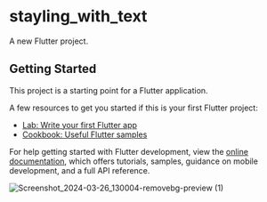 # stayling_with_text

A new Flutter project.

## Getting Started

This project is a starting point for a Flutter application.

A few resources to get you started if this is your first Flutter project:

- [Lab: Write your first Flutter app](https://docs.flutter.dev/get-started/codelab)
- [Cookbook: Useful Flutter samples](https://docs.flutter.dev/cookbook)

For help getting started with Flutter development, view the
[online documentation](https://docs.flutter.dev/), which offers tutorials,
samples, guidance on mobile development, and a full API reference.

![Screenshot_2024-03-26_130004-removebg-preview (1)](https://github.com/AishwaryaBaisane/stayling_with_text/assets/149373597/36730b47-ac55-4dc5-adfa-5bb35b937bb2)
